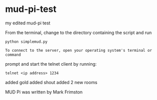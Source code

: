 # mud-pi-test
 my edited mud-pi test



From the terminal, change to the directory containing the script and run 

	python simplemud.py
	
	To connect to the server, open your operating system's terminal or command
prompt and start the telnet client by running:

	telnet <ip address> 1234
	
	
added gold
added shout
added 2 new rooms





MUD Pi was written by Mark Frimston
